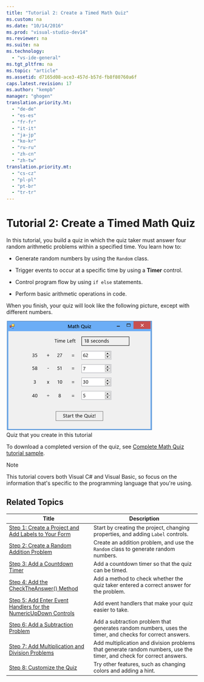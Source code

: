 ```yaml
---
title: "Tutorial 2: Create a Timed Math Quiz"
ms.custom: na
ms.date: "10/14/2016"
ms.prod: "visual-studio-dev14"
ms.reviewer: na
ms.suite: na
ms.technology: 
  - "vs-ide-general"
ms.tgt_pltfrm: na
ms.topic: "article"
ms.assetid: d7165d08-ace3-457d-b57d-fb8f80760a6f
caps.latest.revision: 17
ms.author: "kempb"
manager: "ghogen"
translation.priority.ht: 
  - "de-de"
  - "es-es"
  - "fr-fr"
  - "it-it"
  - "ja-jp"
  - "ko-kr"
  - "ru-ru"
  - "zh-cn"
  - "zh-tw"
translation.priority.mt: 
  - "cs-cz"
  - "pl-pl"
  - "pt-br"
  - "tr-tr"
---
```

# Tutorial 2: Create a Timed Math Quiz
In this tutorial, you build a quiz in which the quiz taker must answer four random arithmetic problems within a specified time. You learn how to:  
  
-   Generate random numbers by using the `Random` class.  
  
-   Trigger events to occur at a specific time by using a **Timer** control.  
  
-   Control program flow by using `if else` statements.  
  
-   Perform basic arithmetic operations in code.  
  
 When you finish, your quiz will look like the following picture, except with different numbers.  
  
 ![Math quiz with four problems](../ide/media/express_finishedquiz.png "Express_FinishedQuiz")  
Quiz that you create in this tutorial  
  
 To download a completed version of the quiz, see [Complete Math Quiz tutorial sample](http://code.msdn.microsoft.com/Complete-Math-Quiz-8581813c).  
  
> [!NOTE]
>  This tutorial covers both Visual C# and Visual Basic, so focus on the information that's specific to the programming language that you're using.  
  
## Related Topics  
  
|Title|Description|  
|-----------|-----------------|  
|[Step 1: Create a Project and Add Labels to Your Form](../ide/step-1--create-a-project-and-add-labels-to-your-form.md)|Start by creating the project, changing properties, and adding `Label` controls.|  
|[Step 2: Create a Random Addition Problem](../ide/step-2--create-a-random-addition-problem.md)|Create an addition problem, and use the `Random` class to generate random numbers.|  
|[Step 3: Add a Countdown Timer](../ide/step-3--add-a-countdown-timer.md)|Add a countdown timer so that the quiz can be timed.|  
|[Step 4: Add the CheckTheAnswer() Method](../ide/step-4--add-the-checktheanswer---method.md)|Add a method to check whether the quiz taker entered a correct answer for the problem.|  
|[Step 5: Add Enter Event Handlers for the NumericUpDown Controls](../ide/step-5--add-enter-event-handlers-for-the-numericupdown-controls.md)|Add event handlers that make your quiz easier to take.|  
|[Step 6: Add a Subtraction Problem](../ide/step-6--add-a-subtraction-problem.md)|Add a subtraction problem that generates random numbers, uses the timer, and checks for correct answers.|  
|[Step 7: Add Multiplication and Division Problems](../ide/step-7--add-multiplication-and-division-problems.md)|Add multiplication and division problems that generate random numbers, use the timer, and check for correct answers.|  
|[Step 8: Customize the Quiz](../ide/step-8--customize-the-quiz.md)|Try other features, such as changing colors and adding a hint.|
